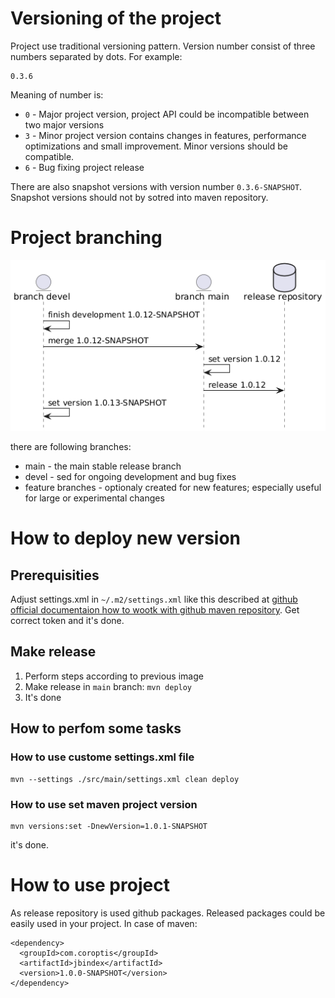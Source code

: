 # Versioning of the project

Project use traditional versioning pattern. Version number consist of three numbers separated by dots. For example:

```
0.3.6
```

Meaning of number is:
* `0` - Major project version, project API could be incompatible between two major versions
* `3` - Minor project version contains changes in features, performance optimizations and small improvement. Minor versions should be compatible.
* `6` - Bug fixing project release

There are also snapshot versions with version number `0.3.6-SNAPSHOT`. Snapshot versions should not by sotred into maven repository.

# Project branching

![project branching](./images/branching.png)

there are following branches:
- main - the main stable release branch
- devel - sed for ongoing development and bug fixes
- feature branches - optionaly created for new features; especially useful for large or experimental changes

# How to deploy new version

## Prerequisities
 Adjust settings.xml in `~/.m2/settings.xml` like this described at [github official documentaion how to wootk with github maven repository](https://docs.github.com/en/packages/working-with-a-github-packages-registry/working-with-the-apache-maven-registry). Get correct token and it's done.

## Make release

1) Perform steps according to previous image
3) Make release in `main` branch: `mvn deploy`
2) It's done

## How to perfom some tasks

### How to use custome settings.xml file

```
mvn --settings ./src/main/settings.xml clean deploy
```

### How to use set maven project version

```
mvn versions:set -DnewVersion=1.0.1-SNAPSHOT
```

it's done.



# How to use project

As release repository is used github packages. Released packages could be easily used in your project. In case of maven:

```
<dependency>
  <groupId>com.coroptis</groupId>
  <artifactId>jbindex</artifactId>
  <version>1.0.0-SNAPSHOT</version>
</dependency>
```
